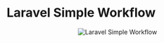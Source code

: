 # Laravel Simple Workflow
<p align="center">
  <img src="https://lh3.googleusercontent.com/-oHD92sFiVIQ/XH-ovACBq3I/AAAAAAAAEyE/KXLAuXbcRycfjpPzXWQ5GNslGriwARWvQCLcBGAs/s0/cover-2.jpg "cover-2.jpg"" alt="Laravel Simple Workflow" />
</p>

